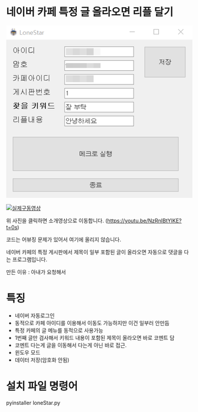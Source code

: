 # 네이버 카페 특정 글 올라오면 리플 달기

![sample](./image/sample.png)

[![실제구동영상](http://img.youtube.com/vi/NzRnIBtYlKE/0.jpg)](https://youtu.be/NzRnIBtYlKE?t=0s) 

위 사진을 클릭하면 소개영상으로 이동합니다. (https://youtu.be/NzRnIBtYlKE?t=0s)

코드는 어뷰징 문제가 있어서 여기에 올리지 않습니다. 

네이버 카페의 특정 게시판에서 제목이 일부 포함된 글이 올라오면 자동으로 댓글을 다는 프로그램입니다.

만든 이유 : 아내가 요청해서



# 특징

 - 네이버 자동로그인
 - 동적으로 카페 아이디를 이용해서 이동도 가능하지만 이건 일부러 안만듬
 - 특정 카페의 글 메뉴를 동적으로 사용가능
 - 1번째 글만 검사해서 키워드 내용이 포함된 제목이 올라오면 바로 코멘트 담
 - 코멘트 다는게 글을 이동해서 다는게 아닌 바로 접근. 
 - 윈도우 모드
 - 데이터 저장(암호화 안됨)
  
  
# 설치 파일 명령어

pyinstaller loneStar.py
  
